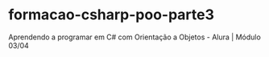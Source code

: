 # formacao-csharp-poo-parte3
Aprendendo a programar em C# com Orientação a Objetos - Alura | Módulo 03/04
